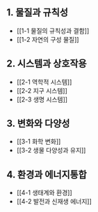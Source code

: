 ## 1. 물질과 규칙성
- [[1-1 물질의 규칙성과 결함]]
- [[1-2 자연의 구성 물질]]

## 2. 시스템과 상호작용
- [[2-1 역학적 시스템]]
- [[2-2 지구 시스템]]
- [[2-3 생명 시스템]]

## 3. 변화와 다양성
- [[3-1 화학 변화]]
- [[3-2 생물 다양성과 유지]]

## 4. 환경과 에너지통합
- [[4-1 생태계와 환경]]
- [[4-2 발전과 신재생 에너지]]
